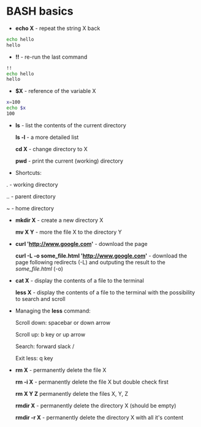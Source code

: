 # BASH basics


- __echo X__ - repeat the string X back

``` bash
echo hello
hello
```


- __!!__ - re-run the last command

``` bash
!!
echo hello
hello
```

- __$X__ - reference of the variable X

``` bash
x=100 
echo $x
100
```

- __ls__ - list the contents of the current directory

  __ls -l__ - a more detailed list 

  __cd X__ - change directory to X

  __pwd__ - print the current (working) directory


- Shortcuts:

 . - working directory 

 .. - parent directory

 ~ - home directory


- __mkdir X__ - create a new directory X

  __mv X Y__ - more the file X to the directory Y


- __curl 'http://www.google.com'__ - download the page

  __curl -L -o some_file.html 'http://www.google.com'__ - download the page following redirects (-L) and outputing the result to the _some_file.html_ (-o)


- __cat X__ - display the contents of a file to the terminal

  __less X__ - display the contents of a file to the terminal with the possibility to search and scroll


- Managing the __less__ command:

    Scroll down: spacebar or down arrow

    Scroll up: b key or up arrow

    Search: forward slack /

    Exit less: q key

- __rm X__ - permanently delete the file X

  __rm -i X__ - permanently delete the file X but double check first

  __rm X Y Z__ permanently delete the files X, Y, Z

  __rmdir X__ - permanently delete the directory X (should be empty)

  __rmdir -r X__ - permanently delete the directory X with all it's content


